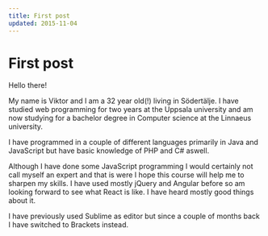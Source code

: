 ```yaml
---
title: First post
updated: 2015-11-04
---
```


# First post

Hello there!

My name is Viktor and I am a 32 year old(!) living in Södertälje. I have studied web programming for two years at the Uppsala university and am now studying for a bachelor degree in Computer science at the Linnaeus university. 

I have programmed in a couple of different languages primarily in Java and JavaScript but have basic knowledge of PHP and C# aswell.

Although I have done some JavaScript programming I would certainly not call myself an expert and that is were I hope this course will help me to sharpen my skills. I have used mostly jQuery and Angular before so am looking forward to see what React is like. I have heard mostly good things about it.

I have previously used Sublime as editor but since a couple of months back I have switched to Brackets instead.

